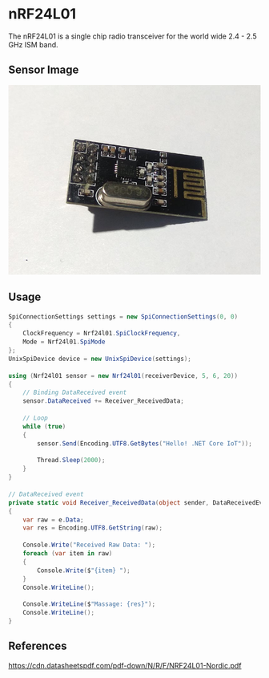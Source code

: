 # nRF24L01
The nRF24L01 is a single chip radio transceiver for the world wide 2.4 - 2.5 GHz ISM band.

## Sensor Image
![](sensor.jpg)

## Usage
```C#
SpiConnectionSettings settings = new SpiConnectionSettings(0, 0)
{
    ClockFrequency = Nrf24l01.SpiClockFrequency,
    Mode = Nrf24l01.SpiMode
};
UnixSpiDevice device = new UnixSpiDevice(settings);

using (Nrf24l01 sensor = new Nrf24l01(receiverDevice, 5, 6, 20))
{
    // Binding DataReceived event
    sensor.DataReceived += Receiver_ReceivedData;

    // Loop
    while (true)
    {
        sensor.Send(Encoding.UTF8.GetBytes("Hello! .NET Core IoT"));

        Thread.Sleep(2000);
    }
}

// DataReceived event
private static void Receiver_ReceivedData(object sender, DataReceivedEventArgs e)
{
    var raw = e.Data;
    var res = Encoding.UTF8.GetString(raw);

    Console.Write("Received Raw Data: ");
    foreach (var item in raw)
    {
        Console.Write($"{item} ");
    }
    Console.WriteLine();

    Console.WriteLine($"Massage: {res}");
    Console.WriteLine();
}
```

## References
https://cdn.datasheetspdf.com/pdf-down/N/R/F/NRF24L01-Nordic.pdf
